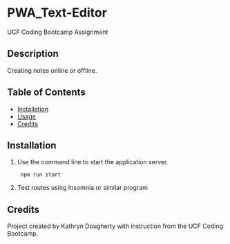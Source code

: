 # PWA_Text-Editor
UCF Coding Bootcamp Assignment

## Description

Creating notes online or offline.

## Table of Contents

- [Installation](#installation)
- [Usage](#usage)
- [Credits](#credits)


## Installation

1. Use the command line to start the application server. 

        npm run start
  
2. Test routes using Insomnia or similar program


## Credits

Project created by Kathryn Dougherty with instruction from the UCF Coding Bootcamp.
